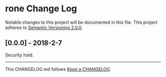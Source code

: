 #   rone Change Log

Notable changes to this project will be documented in this file. This project adheres to [Semantic Versioning 2.0.0](http://semver.org/).

##	[0.0.0] - 2018-2-7

Security hold.

---
This CHANGELOG.md follows [*Keep a CHANGELOG*](http://keepachangelog.com/).
